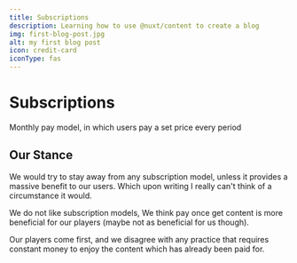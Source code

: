 ```yaml
---
title: Subscriptions
description: Learning how to use @nuxt/content to create a blog
img: first-blog-post.jpg
alt: my first blog post
icon: credit-card
iconType: fas
---
```


# Subscriptions

Monthly pay model, in which users pay a set price every period

## Our Stance

We would try to stay away from any subscription model, unless it provides a massive benefit to our users.
Which upon writing I really can't think of a circumstance it would.

We do not like subscription models, We think pay once get content is more beneficial for our players (maybe not as beneficial for us though).

Our players come first, and we disagree with any practice that requires constant money to enjoy the content which has already been paid for.


